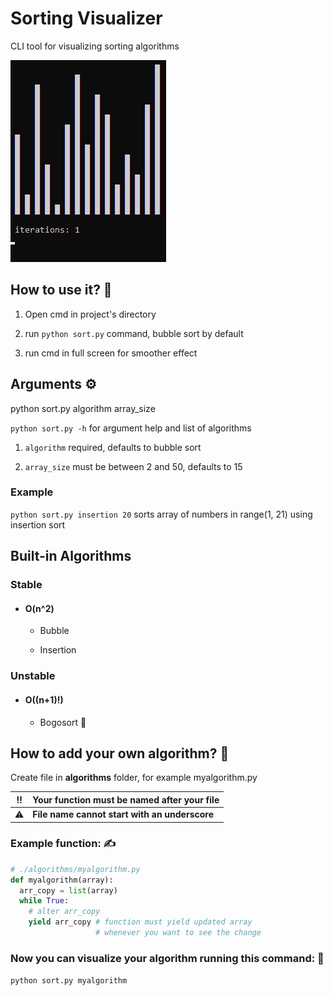 # Sorting Visualizer
CLI tool for visualizing sorting algorithms

![Alt text](/example.gif?raw=true "Bubble sort example")

##  How to use it? 🤔

1. Open cmd in project's directory

1. run `python sort.py` command,  bubble sort by default

1. run cmd in full screen for smoother effect

## Arguments ⚙️

python sort.py algorithm array_size

`python sort.py -h` for argument help and list of algorithms

1. `algorithm` required, defaults to bubble sort

1. `array_size` must be between 2 and 50, defaults to 15

### Example

`python sort.py insertion 20` sorts array of numbers in range(1, 21) using insertion sort

## Built-in Algorithms

### Stable

  * #### O(n^2)

    * Bubble

    * Insertion

### Unstable

  * #### O((n+1)!)

    * Bogosort 💩

## How to add your own algorithm? 💪

Create file in **algorithms** folder, for example myalgorithm.py

‼️ | **Your function must be named after your file**
:---: | :---
⚠️ | **File name cannot start with an underscore**




### Example function: ✍️
```py
# ./algorithms/myalgorithm.py
def myalgorithm(array):
  arr_copy = list(array)
  while True:
    # alter arr_copy
    yield arr_copy # function must yield updated array
                   # whenever you want to see the change
```

### Now you can visualize your algorithm running this command: 👀

`python sort.py myalgorithm`
